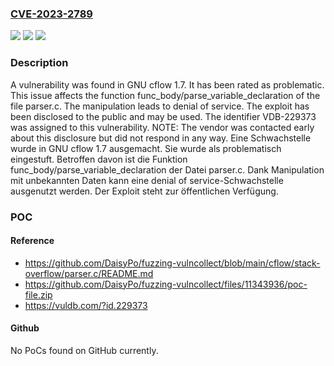 ### [CVE-2023-2789](https://cve.mitre.org/cgi-bin/cvename.cgi?name=CVE-2023-2789)
![](https://img.shields.io/static/v1?label=Product&message=cflow&color=blue)
![](https://img.shields.io/static/v1?label=Version&message=1.7%20&color=brightgreen)
![](https://img.shields.io/static/v1?label=Vulnerability&message=CWE-404%20Denial%20of%20Service&color=brightgreen)

### Description

A vulnerability was found in GNU cflow 1.7. It has been rated as problematic. This issue affects the function func_body/parse_variable_declaration of the file parser.c. The manipulation leads to denial of service. The exploit has been disclosed to the public and may be used. The identifier VDB-229373 was assigned to this vulnerability. NOTE: The vendor was contacted early about this disclosure but did not respond in any way.
Eine Schwachstelle wurde in GNU cflow 1.7 ausgemacht. Sie wurde als problematisch eingestuft. Betroffen davon ist die Funktion func_body/parse_variable_declaration der Datei parser.c. Dank Manipulation mit unbekannten Daten kann eine denial of service-Schwachstelle ausgenutzt werden. Der Exploit steht zur öffentlichen Verfügung.

### POC

#### Reference
- https://github.com/DaisyPo/fuzzing-vulncollect/blob/main/cflow/stack-overflow/parser.c/README.md
- https://github.com/DaisyPo/fuzzing-vulncollect/files/11343936/poc-file.zip
- https://vuldb.com/?id.229373

#### Github
No PoCs found on GitHub currently.

